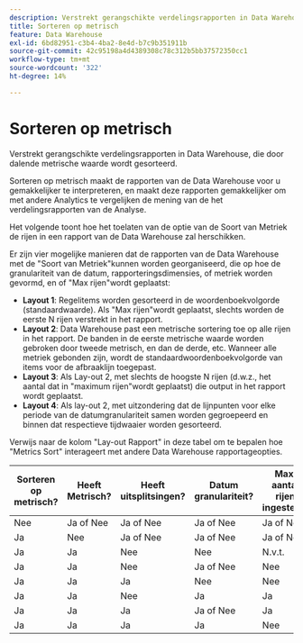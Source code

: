 ```yaml
---
description: Verstrekt gerangschikte verdelingsrapporten in Data Warehouse, die door dalende metrische waarde wordt gesorteerd.
title: Sorteren op metrisch
feature: Data Warehouse
exl-id: 6bd82951-c3b4-4ba2-8e4d-b7c9b351911b
source-git-commit: 42c95198a4d4389308c78c312b5bb37572350cc1
workflow-type: tm+mt
source-wordcount: '322'
ht-degree: 14%

---
```


# Sorteren op metrisch

Verstrekt gerangschikte verdelingsrapporten in Data Warehouse, die door dalende metrische waarde wordt gesorteerd.

Sorteren op metrisch maakt de rapporten van de Data Warehouse voor u gemakkelijker te interpreteren, en maakt deze rapporten gemakkelijker om met andere Analytics te vergelijken de mening van de het verdelingsrapporten van de Analyse.

Het volgende toont hoe het toelaten van de optie van de Soort van Metriek de rijen in een rapport van de Data Warehouse zal herschikken.

Er zijn vier mogelijke manieren dat de rapporten van de Data Warehouse met de &quot;Soort van Metriek&quot;kunnen worden georganiseerd, die op hoe de granulariteit van de datum, rapporteringsdimensies, of metriek worden gevormd, en of &quot;Max rijen&quot;wordt geplaatst:

* **Layout 1**: Regelitems worden gesorteerd in de woordenboekvolgorde (standaardwaarde). Als &quot;Max rijen&quot;wordt geplaatst, slechts worden de eerste N rijen verstrekt in het rapport.
* **Layout 2**: Data Warehouse past een metrische sortering toe op alle rijen in het rapport. De banden in de eerste metrische waarde worden gebroken door tweede metrisch, en dan de derde, etc. Wanneer alle metriek gebonden zijn, wordt de standaardwoordenboekvolgorde van items voor de afbraaklijn toegepast.
* **Layout 3**: Als Lay-out 2, met slechts de hoogste N rijen (d.w.z., het aantal dat in &quot;maximum rijen&quot;wordt geplaatst) die output in het rapport wordt geplaatst.
* **Layout 4**: Als lay-out 2, met uitzondering dat de lijnpunten voor elke periode van de datumgranulariteit samen worden gegroepeerd en binnen dat respectieve tijdwaaier worden gesorteerd.

Verwijs naar de kolom &quot;Lay-out Rapport&quot; in deze tabel om te bepalen hoe &quot;Metrics Sort&quot; interageert met andere Data Warehouse rapportageopties.

| Sorteren op metrisch? | Heeft Metrisch? | Heeft uitsplitsingen? | Datum granulariteit? | Max. aantal rijen ingesteld? | Rapportindeling |
|---|---|---|---|---|---|
| Nee | Ja of Nee | Ja of Nee | Ja of Nee | Ja of Nee | 1 |
| Ja | Nee | Ja of Nee | Ja of Nee | Ja of Nee | 1 |
| Ja | Ja | Nee | Nee | N.v.t. | 1 |
| Ja | Ja | Nee | Ja of Nee | Nee | 1 |
| Ja | Ja | Ja | Nee | Nee | 2 |
| Ja | Ja | Nee | Ja | Ja | 3 |
| Ja | Ja | Ja | Ja of Nee | Ja | 3 |
| Ja | Ja | Ja | Ja | Nee | 4 |
